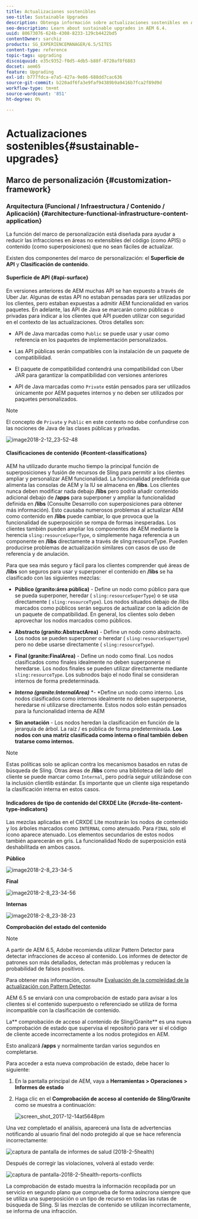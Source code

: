 ```yaml
---
title: Actualizaciones sostenibles
seo-title: Sustainable Upgrades
description: Obtenga información sobre actualizaciones sostenibles en AEM 6.4.
seo-description: Learn about sustainable upgrades in AEM 6.4.
uuid: 80673076-624b-4308-8233-129cb4422bd5
contentOwner: sarchiz
products: SG_EXPERIENCEMANAGER/6.5/SITES
content-type: reference
topic-tags: upgrading
discoiquuid: e35c9352-f0d5-4db5-b88f-0720af8f6883
docset: aem65
feature: Upgrading
exl-id: b777fdca-e7a5-427a-9e86-688dd7cac636
source-git-commit: b220adf6fa3e9faf94389b9a9416b7fca2f89d9d
workflow-type: tm+mt
source-wordcount: '851'
ht-degree: 0%

---
```


# Actualizaciones sostenibles{#sustainable-upgrades}

## Marco de personalización {#customization-framework}

### Arquitectura (Funcional / Infraestructura / Contenido / Aplicación)  {#architecture-functional-infrastructure-content-application}

La función del marco de personalización está diseñada para ayudar a reducir las infracciones en áreas no extensibles del código (como APIS) o contenido (como superposiciones) que no sean fáciles de actualizar.

Existen dos componentes del marco de personalización: el **Superficie de API** y **Clasificación de contenido**.

#### Superficie de API {#api-surface}

En versiones anteriores de AEM muchas API se han expuesto a través de Uber Jar. Algunas de estas API no estaban pensadas para ser utilizadas por los clientes, pero estaban expuestas a admitir AEM funcionalidad en varios paquetes. En adelante, las API de Java se marcarán como públicas o privadas para indicar a los clientes qué API pueden utilizar con seguridad en el contexto de las actualizaciones. Otros detalles son:

* API de Java marcadas como `Public` se puede usar y usar como referencia en los paquetes de implementación personalizados.

* Las API públicas serán compatibles con la instalación de un paquete de compatibilidad.
* El paquete de compatibilidad contendrá una compatibilidad con Uber JAR para garantizar la compatibilidad con versiones anteriores
* API de Java marcadas como `Private` están pensados para ser utilizados únicamente por AEM paquetes internos y no deben ser utilizados por paquetes personalizados.

>[!NOTE]
>
>El concepto de `Private` y `Public` en este contexto no debe confundirse con las nociones de Java de las clases públicas y privadas.

![image2018-2-12_23-52-48](assets/image2018-2-12_23-52-48.png)

#### Clasificaciones de contenido {#content-classifications}

AEM ha utilizado durante mucho tiempo la principal función de superposiciones y fusión de recursos de Sling para permitir a los clientes ampliar y personalizar AEM funcionalidad. La funcionalidad predefinida que alimenta las consolas de AEM y la IU se almacena en **/libs**. Los clientes nunca deben modificar nada debajo **/libs** pero podría añadir contenido adicional debajo de **/apps** para superponer y ampliar la funcionalidad definida en **/libs** (Consulte Desarrollo con superposiciones para obtener más información). Esto causaba numerosos problemas al actualizar AEM como contenido en **/libs** puede cambiar, lo que provoca que la funcionalidad de superposición se rompa de formas inesperadas. Los clientes también pueden ampliar los componentes de AEM mediante la herencia `sling:resourceSuperType`, o simplemente haga referencia a un componente en **/libs** directamente a través de sling:resourceType. Pueden producirse problemas de actualización similares con casos de uso de referencia y de anulación.

Para que sea más seguro y fácil para los clientes comprender qué áreas de **/libs** son seguros para usar y superponer el contenido en **/libs** se ha clasificado con las siguientes mezclas:

* **Público (granito:área pública)** - Define un nodo como público para que se pueda superponer, heredar ( `sling:resourceSuperType`) o se usa directamente ( `sling:resourceType`). Los nodos situados debajo de /libs marcados como públicos serán seguros de actualizar con la adición de un paquete de compatibilidad. En general, los clientes solo deben aprovechar los nodos marcados como públicos.

* **Abstracto (granito:AbstractArea)** - Define un nodo como abstracto. Los nodos se pueden superponer o heredar ( `sling:resourceSupertype`) pero no debe usarse directamente ( `sling:resourceType`).

* **Final (granite:FinalArea)** - Define un nodo como final. Los nodos clasificados como finales idealmente no deben superponerse ni heredarse. Los nodos finales se pueden utilizar directamente mediante `sling:resourceType`. Los subnodos bajo el nodo final se consideran internos de forma predeterminada.

* ***Interno (granite:InternalArea)*** *- *Define un nodo como interno. Los nodos clasificados como internos idealmente no deben superponerse, heredarse ni utilizarse directamente. Estos nodos solo están pensados para la funcionalidad interna de AEM

* **Sin anotación** - Los nodos heredan la clasificación en función de la jerarquía de árbol. La raíz / es pública de forma predeterminada. **Los nodos con una matriz clasificada como interna o final también deben tratarse como internos.**

>[!NOTE]
>
>Estas políticas solo se aplican contra los mecanismos basados en rutas de búsqueda de Sling. Otras áreas de **/libs** como una biblioteca del lado del cliente se puede marcar como `Internal`, pero podría seguir utilizándose con la inclusión clientlib estándar. Es importante que un cliente siga respetando la clasificación interna en estos casos.

#### Indicadores de tipo de contenido del CRXDE Lite {#crxde-lite-content-type-indicators}

Las mezclas aplicadas en el CRXDE Lite mostrarán los nodos de contenido y los árboles marcados como `INTERNAL` como atenuado. Para `FINAL` solo el icono aparece atenuado. Los elementos secundarios de estos nodos también aparecerán en gris. La funcionalidad Nodo de superposición está deshabilitada en ambos casos.

**Público**

![image2018-2-8_23-34-5](assets/image2018-2-8_23-34-5.png)

**Final**

![image2018-2-8_23-34-56](assets/image2018-2-8_23-34-56.png)

**Internas**

![image2018-2-8_23-38-23](assets/image2018-2-8_23-38-23.png)

**Comprobación del estado del contenido**

>[!NOTE]
>
>A partir de AEM 6.5, Adobe recomienda utilizar Pattern Detector para detectar infracciones de acceso al contenido. Los informes de detector de patrones son más detallados, detectan más problemas y reducen la probabilidad de falsos positivos.
>
>Para obtener más información, consulte [Evaluación de la complejidad de la actualización con Pattern Detector](/help/sites-deploying/pattern-detector.md).

AEM 6.5 se enviará con una comprobación de estado para avisar a los clientes si el contenido superpuesto o referenciado se utiliza de forma incompatible con la clasificación de contenido.

La** comprobación de acceso al contenido de Sling/Granite** es una nueva comprobación de estado que supervisa el repositorio para ver si el código de cliente accede incorrectamente a los nodos protegidos en AEM.

Esto analizará **/apps** y normalmente tardan varios segundos en completarse.

Para acceder a esta nueva comprobación de estado, debe hacer lo siguiente:

1. En la pantalla principal de AEM, vaya a **Herramientas > Operaciones > Informes de estado**
1. Haga clic en el **Comprobación de acceso al contenido de Sling/Granite** como se muestra a continuación:

   ![screen_shot_2017-12-14at5648pm](assets/screen_shot_2017-12-14at55648pm.png)

Una vez completado el análisis, aparecerá una lista de advertencias notificando al usuario final del nodo protegido al que se hace referencia incorrectamente:

![captura de pantalla de informes de salud (2018-2-5health)](assets/screenshot-2018-2-5healthreports.png)

Después de corregir las violaciones, volverá al estado verde:

![captura de pantalla-2018-2-5health-reports-conflicts](assets/screenshot-2018-2-5healthreports-violations.png)

La comprobación de estado muestra la información recopilada por un servicio en segundo plano que comprueba de forma asíncrona siempre que se utiliza una superposición o un tipo de recurso en todas las rutas de búsqueda de Sling. Si las mezclas de contenido se utilizan incorrectamente, se informa de una infracción.
